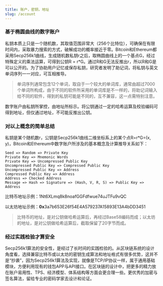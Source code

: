 ```yaml
---
title: 账户，密钥，地址
slug: /account
---
```


### 基于椭圆曲线的数字账户

私钥本质上只是一个随机数，其取值范围非常大（256个比特位），可确保在有限时间内，采取暴力搜索的方式，破解成功的概率接近于零。Bitcoin和Ethereum都采用Secp256k1曲线，生成随机数私钥r之后，取椭圆曲线上的一个基点G，经过特殊定义的乘法运算，可得到公钥R = r*G。通过R和G无法反推出r，所以R和G是可以公开的。为了协助用户记忆或保存私钥，研究者发明了助记词，将私钥与英文单词序列一一对应，可互相推导。

> 单词序列通常包含12个单词，取自于一个较大的单词库，通常由超过7000个单词所构成，由于不同的软件所采用的单词库是不一样的，将助记词输入给不同的软件，得到的私钥可能是不同的，互不兼容，这一点需特别注意。

数字账户由私钥所掌控，由地址所标示。将公钥通过一定的哈希运算及校验编码可得到地址，但仅通过地址，不可能反推出公钥。

### 对以上概念的简单总结

私钥是某个随机数r，公钥是Secp256k1曲线二维坐标系上的某个点R=r*G=(x, y)，Bitcoin和Ethereum中数字账户所涉及的基本概念及计算推导关系如下：

```
Seed => Random => Private Key
Private Key => Mnemonic Words
Private Key => Uncompressed Public Key
Uncompressed Public Key => Compressed Public Key
Uncompressed Public Key => Address
Compressed Public Key => Address 
Address => Checked Address
Message => Hash => Signature => (Hash, V, R, S) => Public Key => Address
```
比特币地址示例：1Nt6XLmq8k8noafGGFdfwue74uJTFu9vQC

以太坊地址示例：**0x**3a7b653E26f54E4A579237A15893E13A4bDD3451

> 比特币的地址，是对公钥做哈希运算后，再经过Base58编码而成；以太坊的地址，是对公钥做哈希运算后，截取保留了20字节而成。

### 经过实践检验才算安全
Secp256k1算法的安全性，是经过了长时间的实践检验的。从区块链系统的设计角度看，选择兼容比特币或以太坊的密钥生成算法和地址格式有很多优势，这并不是“抄袭”，因为Secp256k1算法及实现，就像是TCP/IP协议一样，属于通用基础模块，方便利用现有的钱包APP与API接口。在区块链的设计中，把更多的精力放在账户易用性、TPS、经济模型、体系结构等方面会更合理一些。更优秀的加密与签名算法，留给专业的密码学家去设计和论证。
